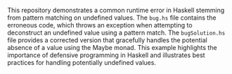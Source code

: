 This repository demonstrates a common runtime error in Haskell stemming from pattern matching on undefined values. The `bug.hs` file contains the erroneous code, which throws an exception when attempting to deconstruct an undefined value using a pattern match. The `bugSolution.hs` file provides a corrected version that gracefully handles the potential absence of a value using the Maybe monad.  This example highlights the importance of defensive programming in Haskell and illustrates best practices for handling potentially undefined values.